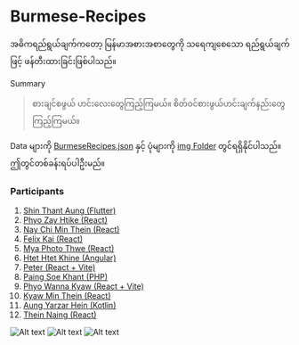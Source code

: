 ﻿# Burmese-Recipes
အဓိကရည်ရွယ်ချက်ကတော့ မြန်မာအစားအစာတွေကို သရေကျစေသော ရည်ရွယ်ချက်ဖြင့် ဖန်တီးထားခြင်းဖြစ်ပါသည်။

Summary
>စားချင်စဖွယ် ဟင်းလေးတွေကြည့်ကြမယ်။ စိတ်ဝင်စားဖွယ်ဟင်းချက်နည်းတွေ ကြည့်ကြမယ်။

Data များကို [BurmeseRecipes.json](https://github.com/sannlynnhtun-coding/Burmese-Recipes/blob/main/BurmeseRecipes.json) နှင့် ပုံများကို [img Folder](https://github.com/sannlynnhtun-coding/Burmese-Recipes/tree/main/img) တွင်ရရှိနိုင်ပါသည်။ ဤတွင်တစ်ခန်းရပ်ပါဦးမည်။

### Participants
1. [Shin Thant Aung (Flutter)](https://github.com/n3k00/burmese_recipes)
2. [Phyo Zay Htike (React)](https://github.com/PhyoZayHtike/Burmese-Food)
3. [Nay Chi Min Thein (React)](https://github.com/NayChiMinThein/Burmese-Recipes)
4. [Felix Kai (React)](https://github.com/felixkai34/Burmese-Foods)
5. [Mya Photo Thwe (React)](https://github.com/myaphoo17/BurmeseRecipes)
6. [Htet Htet Khine (Angular)](https://github.com/scm-htethtetkhine/BurmeseRecipes)
7. [Peter (React + Vite)](https://github.com/peterlianpi/Myanmar-Food)
8. [Paing Soe Khant (PHP)](https://github.com/PaingSKhant/BurmeseRecipes)
9. [Phyo Wanna Kyaw (React + Vite)](https://github.com/Phyowunnakyaw/Burmese-Recipes)
10. [Kyaw Min Thein (React)](https://github.com/kmthein/burmese-recipes)
11. [Aung Yarzar Hein (Kotlin)](https://github.com/AungYarzarHein/Burmese-Recipes-and-Incompatible-Food)
12. [Thein Naing (React)](https://github.com/Danny7Kri3s/Burmese-recipe-food-app)

![Alt text](https://github.com/sannlynnhtun-coding/Burmese-Recipes/blob/main/BurmeseRecipesFlow1.png)
![Alt text](https://github.com/sannlynnhtun-coding/Burmese-Recipes/blob/main/BurmeseRecipesFlow2.png)
![Alt text](https://github.com/sannlynnhtun-coding/Burmese-Recipes/blob/main/BurmeseRecipesMindMap.png)

